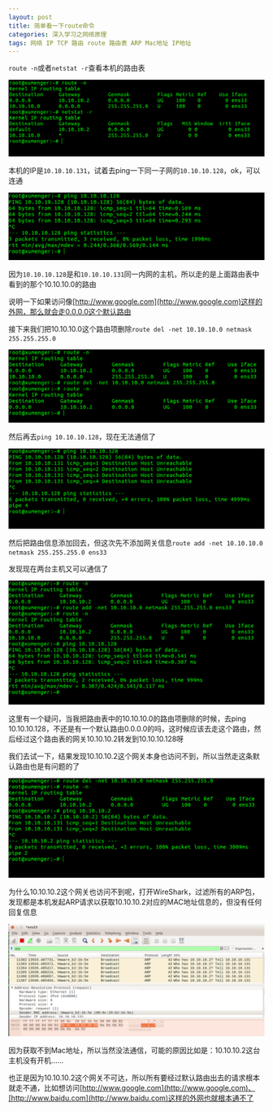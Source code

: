 ```yaml
---
layout: post
title: 简单看一下route命令
categories: 深入学习之网络原理 
tags: 网络 IP TCP 路由 route 路由表 ARP Mac地址 IP地址
---
```


`route -n`或者`netstat -r`查看本机的路由表

![](../media/image/2018-06-01/01.png)

本机的IP是`10.10.10.131`，试着去ping一下同一子网的`10.10.10.128`，ok，可以连通

![](../media/image/2018-06-01/02.png)

因为`10.10.10.128`是和`10.10.10.131`同一内网的主机，所以走的是上面路由表中看到的那个10.10.10.0的路由

说明一下如果访问像[http://www.google.com](http://www.google.com)这样的外网，那么就会走0.0.0.0这个默认路由

接下来我们把10.10.10.0这个路由项删除`route del -net 10.10.10.0 netmask 255.255.255.0`

![](../media/image/2018-06-01/03.png)

然后再去`ping 10.10.10.128`，现在无法通信了

![](../media/image/2018-06-01/04.png)

然后把路由信息添加回去，但这次先不添加网关信息`route add -net 10.10.10.0 netmask 255.255.255.0 ens33`

发现现在两台主机又可以通信了

![](../media/image/2018-06-01/05.png)

这里有一个疑问，当我把路由表中的10.10.10.0的路由项删除的时候，去ping 10.10.10.128，不还是有一个默认路由0.0.0.0的吗，这时候应该去走这个路由，然后经过这个路由表的网关10.10.10.2转发到10.10.10.128呀

我们去试一下，结果发现10.10.10.2这个网关本身也访问不到，所以当然走这条默认路由也是有问题的了

![](../media/image/2018-06-01/06.png)

为什么10.10.10.2这个网关也访问不到呢，打开WireShark，过滤所有的ARP包，发现都是本机发起ARP请求以获取10.10.10.2对应的MAC地址信息的，但没有任何回复信息

![](../media/image/2018-06-01/07.png)

因为获取不到Mac地址，所以当然没法通信，可能的原因比如是：10.10.10.2这台主机没有开机……

也正是因为10.10.10.2这个网关不可达，所以所有要经过默认路由出去的请求根本就走不通，比如想访问[http://www.google.com](http://www.google.com)、[http://www.baidu.com](http://www.baidu.com)这样的外网也就根本通不了

